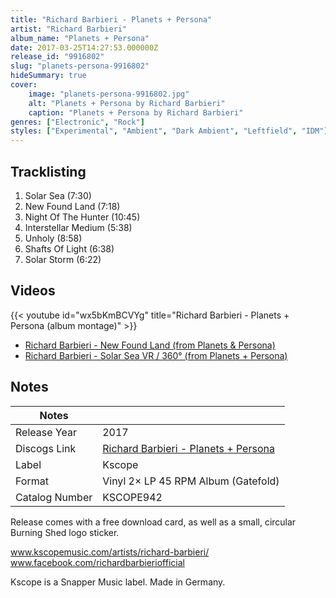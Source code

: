 ```yaml
---
title: "Richard Barbieri - Planets + Persona"
artist: "Richard Barbieri"
album_name: "Planets + Persona"
date: 2017-03-25T14:27:53.000000Z
release_id: "9916802"
slug: "planets-persona-9916802"
hideSummary: true
cover:
    image: "planets-persona-9916802.jpg"
    alt: "Planets + Persona by Richard Barbieri"
    caption: "Planets + Persona by Richard Barbieri"
genres: ["Electronic", "Rock"]
styles: ["Experimental", "Ambient", "Dark Ambient", "Leftfield", "IDM"]
---
```


## Tracklisting
1. Solar Sea (7:30)
2. New Found Land (7:18)
3. Night Of The Hunter (10:45)
4. Interstellar Medium (5:38)
5. Unholy (8:58)
6. Shafts Of Light (6:38)
7. Solar Storm (6:22)




## Videos
{{< youtube id="wx5bKmBCVYg" title="Richard Barbieri - Planets + Persona (album montage)" >}}
- [Richard Barbieri - New Found Land (from Planets & Persona)](https://www.youtube.com/watch?v=YEUZtutCahE)
- [Richard Barbieri - Solar Sea VR / 360° (from Planets + Persona)](https://www.youtube.com/watch?v=MQiZVQc06KM)

## Notes
| Notes          |             |
| ---------------| ----------- |
| Release Year   | 2017 |
| Discogs Link   | [Richard Barbieri - Planets + Persona](https://www.discogs.com/release/9916802-Richard-Barbieri-Planets-Persona) |
| Label          | Kscope |
| Format         | Vinyl 2× LP 45 RPM Album (Gatefold) |
| Catalog Number | KSCOPE942 |

Release comes with a free download card, as well as a small, circular Burning Shed logo sticker.

www.kscopemusic.com/artists/richard-barbieri/
www.facebook.com/richardbarbieriofficial

Kscope is a Snapper Music label. Made in Germany.


